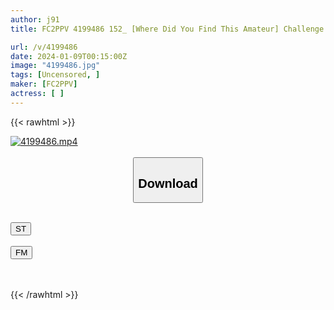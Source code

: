 ```yaml
---
author: j91
title: FC2PPV 4199486 152_ [Where Did You Find This Amateur] Challenge Yourself To Take A Naughty Photo Shoot With A Limited Number Of Appearances (2) ♪ Even Though She Is A Neat Type, She Is So Sensitive That She Goes "Oh! Whoa!" ♪ 20 Years Old Jd2 Yume-Chan From Kobe Chapter 1 [Overseas Version]

url: /v/4199486
date: 2024-01-09T00:15:00Z
image: "4199486.jpg"
tags: [Uncensored, ]
maker: [FC2PPV]
actress: [ ]
---
```



{{< rawhtml >}}

<div class="video" data-videoid="m7qOeqr0qGhG4b">
    <a href="javascript:;">
        <img src="/v/4199486/4199486.jpg" width="WIDTH" height="HEIGHT" alt="4199486.mp4" loading="lazy">
    </a>
</div>

<script type="text/javascript" src="https://j91.asia/asset/on-demand-st.js"></script>

<br>
  <link rel="stylesheet" href="https://j91.asia/asset/bs5.css">
  
  <center>
  <button class="btn btn-primary" type="button" data-bs-toggle="collapse" data-bs-target=".multi-collapse" aria-expanded="false" aria-controls="multiCollapseExample1 multiCollapseExample2"><h2>Download</h2></button></center>
</p>
<div class="row">
  <div class="col">
    <div class="collapse multi-collapse" id="multiCollapseExample1">
      <div class="card card-body">
	      	      <br>
<div class="buttons">  
<a href="https://streamtape.to/v/m7qOeqr0qGhG4b" target="_blank"><button class="btn-hover color-3"><i class="fa fa-download"></i> ST</button></a></div>
    </div>
  </div>
</div>
  <div class="col">
    <div class="collapse multi-collapse" id="multiCollapseExample2">
      <div class="card card-body">
	      <br>
<div class="buttons">
    <a href="https://filemoon.sx/d/wkjyr9q193zc" target="_blank"><button class="btn-hover color-8"><i class="fa fa-download"></i> FM</button></a></div>
<br><br>
      </div>
    </div>
  </div>
</div>

{{< /rawhtml >}}